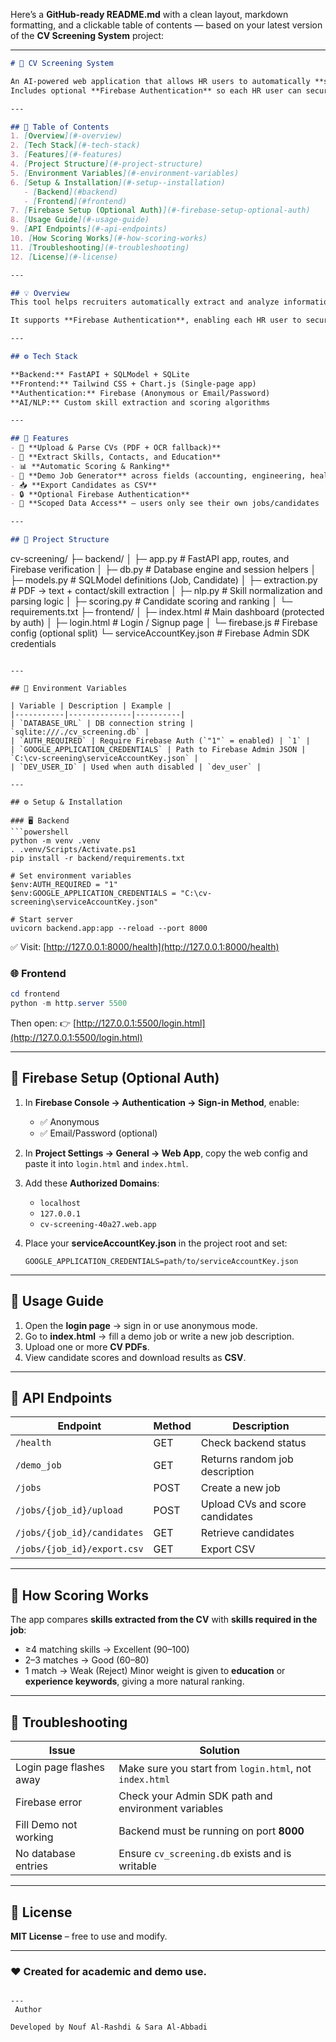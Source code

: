 Here’s a **GitHub-ready README.md** with a clean layout, markdown formatting, and a clickable table of contents — based on your latest version of the **CV Screening System** project:

---

```markdown
# 🧠 CV Screening System

An AI-powered web application that allows HR users to automatically **screen CVs**, **extract skills and contact details**, and **rank candidates** based on a job description.  
Includes optional **Firebase Authentication** so each HR user can securely manage their own jobs and candidates.

---

## 📑 Table of Contents
1. [Overview](#-overview)
2. [Tech Stack](#-tech-stack)
3. [Features](#-features)
4. [Project Structure](#-project-structure)
5. [Environment Variables](#-environment-variables)
6. [Setup & Installation](#-setup--installation)
   - [Backend](#backend)
   - [Frontend](#frontend)
7. [Firebase Setup (Optional Auth)](#-firebase-setup-optional-auth)
8. [Usage Guide](#-usage-guide)
9. [API Endpoints](#-api-endpoints)
10. [How Scoring Works](#-how-scoring-works)
11. [Troubleshooting](#-troubleshooting)
12. [License](#-license)

---

## 💡 Overview
This tool helps recruiters automatically extract and analyze information from uploaded **PDF CVs**, compare them to a **job description**, and generate **ranked candidate lists** with normalized scoring.  

It supports **Firebase Authentication**, enabling each HR user to securely access only their own data.

---

## ⚙️ Tech Stack

**Backend:** FastAPI + SQLModel + SQLite  
**Frontend:** Tailwind CSS + Chart.js (Single-page app)  
**Authentication:** Firebase (Anonymous or Email/Password)  
**AI/NLP:** Custom skill extraction and scoring algorithms  

---

## 🌟 Features
- 📄 **Upload & Parse CVs (PDF + OCR fallback)**
- 🧠 **Extract Skills, Contacts, and Education**
- 📊 **Automatic Scoring & Ranking**
- 🧰 **Demo Job Generator** across fields (accounting, engineering, healthcare, etc.)
- 📥 **Export Candidates as CSV**
- 🔒 **Optional Firebase Authentication**
- 🧾 **Scoped Data Access** — users only see their own jobs/candidates

---

## 🧱 Project Structure
```

cv-screening/
├─ backend/
│  ├─ app.py            # FastAPI app, routes, and Firebase verification
│  ├─ db.py             # Database engine and session helpers
│  ├─ models.py         # SQLModel definitions (Job, Candidate)
│  ├─ extraction.py     # PDF → text + contact/skill extraction
│  ├─ nlp.py            # Skill normalization and parsing logic
│  ├─ scoring.py        # Candidate scoring and ranking
│  └─ requirements.txt
├─ frontend/
│  ├─ index.html        # Main dashboard (protected by auth)
│  ├─ login.html        # Login / Signup page
│  └─ firebase.js       # Firebase config (optional split)
└─ serviceAccountKey.json  # Firebase Admin SDK credentials

````

---

## 🔧 Environment Variables

| Variable | Description | Example |
|-----------|--------------|----------|
| `DATABASE_URL` | DB connection string | `sqlite:///./cv_screening.db` |
| `AUTH_REQUIRED` | Require Firebase Auth (`"1"` = enabled) | `1` |
| `GOOGLE_APPLICATION_CREDENTIALS` | Path to Firebase Admin JSON | `C:\cv-screening\serviceAccountKey.json` |
| `DEV_USER_ID` | Used when auth disabled | `dev_user` |

---

## ⚙️ Setup & Installation

### 🖥 Backend
```powershell
python -m venv .venv
. .venv/Scripts/Activate.ps1
pip install -r backend/requirements.txt

# Set environment variables
$env:AUTH_REQUIRED = "1"
$env:GOOGLE_APPLICATION_CREDENTIALS = "C:\cv-screening\serviceAccountKey.json"

# Start server
uvicorn backend.app:app --reload --port 8000
````

✅ Visit: [http://127.0.0.1:8000/health](http://127.0.0.1:8000/health)

### 🌐 Frontend

```powershell
cd frontend
python -m http.server 5500
```

Then open:
👉 [http://127.0.0.1:5500/login.html](http://127.0.0.1:5500/login.html)

---

## 🔐 Firebase Setup (Optional Auth)

1. In **Firebase Console → Authentication → Sign-in Method**, enable:

   * ✅ Anonymous
   * ✅ Email/Password (optional)
2. In **Project Settings → General → Web App**, copy the web config and paste it into `login.html` and `index.html`.
3. Add these **Authorized Domains**:

   * `localhost`
   * `127.0.0.1`
   * `cv-screening-40a27.web.app`
4. Place your **serviceAccountKey.json** in the project root and set:

   ```
   GOOGLE_APPLICATION_CREDENTIALS=path/to/serviceAccountKey.json
   ```

---

## 🧭 Usage Guide

1. Open the **login page** → sign in or use anonymous mode.
2. Go to **index.html** → fill a demo job or write a new job description.
3. Upload one or more **CV PDFs**.
4. View candidate scores and download results as **CSV**.

---

## 📡 API Endpoints

| Endpoint                    | Method | Description                     |
| --------------------------- | ------ | ------------------------------- |
| `/health`                   | GET    | Check backend status            |
| `/demo_job`                 | GET    | Returns random job description  |
| `/jobs`                     | POST   | Create a new job                |
| `/jobs/{job_id}/upload`     | POST   | Upload CVs and score candidates |
| `/jobs/{job_id}/candidates` | GET    | Retrieve candidates             |
| `/jobs/{job_id}/export.csv` | GET    | Export CSV                      |

---

## 🧮 How Scoring Works

The app compares **skills extracted from the CV** with **skills required in the job**:

* ≥4 matching skills → Excellent (90–100)
* 2–3 matches → Good (60–80)
* 1 match → Weak (Reject)
  Minor weight is given to **education** or **experience keywords**, giving a more natural ranking.

---

## 🧰 Troubleshooting

| Issue                   | Solution                                                |
| ----------------------- | ------------------------------------------------------- |
| Login page flashes away | Make sure you start from `login.html`, not `index.html` |
| Firebase error          | Check your Admin SDK path and environment variables     |
| Fill Demo not working   | Backend must be running on port **8000**                |
| No database entries     | Ensure `cv_screening.db` exists and is writable         |

---

## 📄 License

**MIT License** – free to use and modify.

---

### ❤️ Created for academic and demo use.

```

---
 Author 

Developed by Nouf Al-Rashdi & Sara Al-Abbadi 
```

